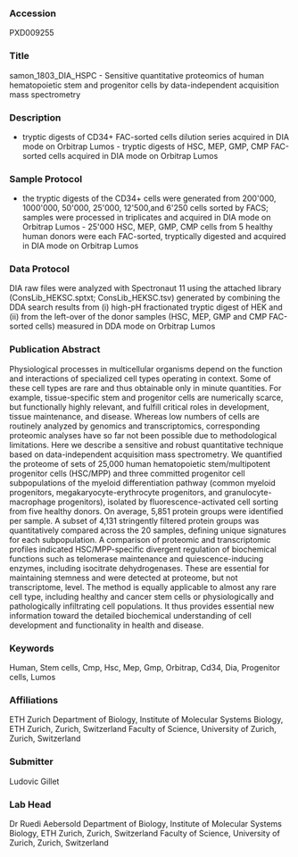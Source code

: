 ### Accession
PXD009255

### Title
samon_1803_DIA_HSPC -  Sensitive quantitative proteomics of human hematopoietic stem and progenitor cells by data-independent acquisition mass spectrometry

### Description
- tryptic digests of CD34+ FAC-sorted cells dilution series acquired in DIA mode on Orbitrap Lumos - tryptic digests of HSC, MEP, GMP, CMP FAC-sorted cells acquired in DIA mode on Orbitrap Lumos

### Sample Protocol
- the tryptic digests of the CD34+ cells were generated from 200'000, 1000'000, 50'000, 25'000, 12'500,and 6'250 cells sorted by FACS; samples were processed in triplicates and acquired in DIA mode on Orbitrap Lumos - 25'000 HSC, MEP, GMP, CMP cells from 5 healthy human donors were each FAC-sorted, tryptically digested and acquired in DIA mode on Orbitrap Lumos

### Data Protocol
DIA raw files were analyzed with Spectronaut 11 using the attached library (ConsLib_HEKSC.sptxt; ConsLib_HEKSC.tsv) generated by combining the DDA search results from (i) high-pH fractionated tryptic digest of HEK and (ii) from the left-over of the donor samples (HSC, MEP, GMP and CMP FAC-sorted cells) measured in DDA mode on Orbitrap Lumos

### Publication Abstract
Physiological processes in multicellular organisms depend on the function and interactions of specialized cell types operating in context. Some of these cell types are rare and thus obtainable only in minute quantities. For example, tissue-specific stem and progenitor cells are numerically scarce, but functionally highly relevant, and fulfill critical roles in development, tissue maintenance, and disease. Whereas low numbers of cells are routinely analyzed by genomics and transcriptomics, corresponding proteomic analyses have so far not been possible due to methodological limitations. Here we describe a sensitive and robust quantitative technique based on data-independent acquisition mass spectrometry. We quantified the proteome of sets of 25,000 human hematopoietic stem/multipotent progenitor cells (HSC/MPP) and three committed progenitor cell subpopulations of the myeloid differentiation pathway (common myeloid progenitors, megakaryocyte-erythrocyte progenitors, and granulocyte-macrophage progenitors), isolated by fluorescence-activated cell sorting from five healthy donors. On average, 5,851 protein groups were identified per sample. A subset of 4,131 stringently filtered protein groups was quantitatively compared across the 20 samples, defining unique signatures for each subpopulation. A comparison of proteomic and transcriptomic profiles indicated HSC/MPP-specific divergent regulation of biochemical functions such as telomerase maintenance and quiescence-inducing enzymes, including isocitrate dehydrogenases. These are essential for maintaining stemness and were detected at proteome, but not transcriptome, level. The method is equally applicable to almost any rare cell type, including healthy and cancer stem cells or physiologically and pathologically infiltrating cell populations. It thus provides essential new information toward the detailed biochemical understanding of cell development and functionality in health and disease.

### Keywords
Human, Stem cells, Cmp, Hsc, Mep, Gmp, Orbitrap, Cd34, Dia, Progenitor cells, Lumos

### Affiliations
ETH Zurich
Department of Biology, Institute of Molecular Systems Biology, ETH Zurich, Zurich, Switzerland Faculty of Science, University of Zurich, Zurich, Switzerland

### Submitter
Ludovic Gillet

### Lab Head
Dr Ruedi Aebersold
Department of Biology, Institute of Molecular Systems Biology, ETH Zurich, Zurich, Switzerland Faculty of Science, University of Zurich, Zurich, Switzerland


